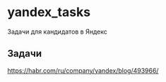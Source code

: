 # yandex_tasks

Задачи для кандидатов в Яндекс

## Задачи

https://habr.com/ru/company/yandex/blog/493966/
